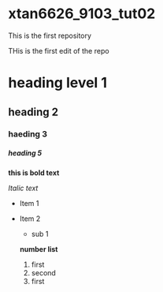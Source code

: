 # xtan6626_9103_tut02
This is the first repository

THis is the first edit of the repo

# heading level 1
## heading 2
### haeding 3

##### heading 5

**this is bold text**

*Italic text*

- Item 1
- Item 2      
  - sub 1

  **number list**
  1. first
  2. second
    1. first

